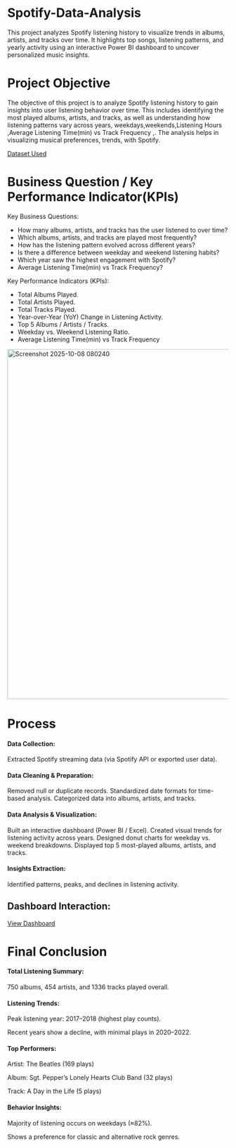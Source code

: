 # Spotify-Data-Analysis
This project analyzes Spotify listening history to visualize trends in albums, artists, and tracks over time. It highlights top songs, listening patterns, and yearly activity using an interactive Power BI dashboard to uncover personalized music insights.

# Project Objective 
The objective of this project is to analyze Spotify listening history to gain insights into user listening behavior over time. This includes identifying the most played albums, artists, and tracks, as well as understanding how listening patterns vary across years, weekdays,weekends,Listening Hours ,Average Listening Time(min) vs Track Frequency ,. The analysis helps in visualizing musical preferences, trends, with Spotify.

<a href="https://github.com/DeepakfromSIT/Spotify-Data-Analysis/blob/main/spotify_history.xlsx">Dataset Used</a>

# Business Question / Key Performance Indicator(KPIs)
Key Business Questions:

* How many albums, artists, and tracks has the user listened to over time?
* Which albums, artists, and tracks are played most frequently?
* How has the listening pattern evolved across different years?
* Is there a difference between weekday and weekend listening habits?
* Which year saw the highest engagement with Spotify?
* Average Listening Time(min) vs Track Frequency?

Key Performance Indicators (KPIs):

* Total Albums Played.
* Total Artists Played.
* Total Tracks Played.
* Year-over-Year (YoY) Change in Listening Activity.
* Top 5 Albums / Artists / Tracks.
* Weekday vs. Weekend Listening Ratio.
* Average Listening Time(min) vs Track Frequency

<img width="1152" height="797" alt="Screenshot 2025-10-08 080240" src="https://github.com/user-attachments/assets/27acf253-6e7d-4509-830e-a378f91566bb" />


# Process

<h4>Data Collection:</h4>Extracted Spotify streaming data (via Spotify API or exported user data).

<h4>Data Cleaning & Preparation:</h4>Removed null or duplicate records.
Standardized date formats for time-based analysis.
Categorized data into albums, artists, and tracks.

<h4>Data Analysis & Visualization:</h4>
Built an interactive dashboard (Power BI / Excel).
Created visual trends for listening activity across years.
Designed donut charts for weekday vs. weekend breakdowns.
Displayed top 5 most-played albums, artists, and tracks.

<h4>Insights Extraction:</h4>
Identified patterns, peaks, and declines in listening activity.

<h2>Dashboard Interaction:</h2><a href="https://github.com/DeepakfromSIT/Spotify-Data-Analysis/blob/main/Spotify.pbix">View Dashboard</a>

# Final Conclusion

<h4>Total Listening Summary:</h4>750 albums, 454 artists, and 1336 tracks played overall.

<h4>Listening Trends:</h4>Peak listening year: 2017–2018 (highest play counts).

Recent years show a decline, with minimal plays in 2020–2022.

<h4>Top Performers:</h4>

Artist: The Beatles (169 plays)

Album: Sgt. Pepper’s Lonely Hearts Club Band (32 plays)

Track: A Day in the Life (5 plays)

<h4>Behavior Insights:</h4>

Majority of listening occurs on weekdays (≈82%).

Shows a preference for classic and alternative rock genres.

